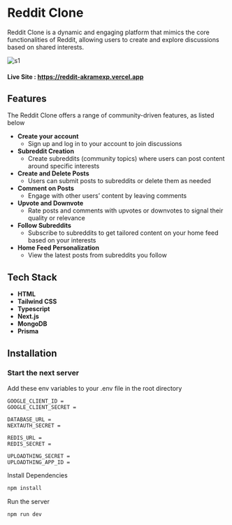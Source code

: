 # Reddit Clone

Reddit Clone is a dynamic and engaging platform that mimics the core functionalities of Reddit, allowing users to create and explore discussions based on shared interests.

![s1](https://github.com/AkramExp/reddit/blob/main/public/screenshot.png)

#### Live Site : https://reddit-akramexp.vercel.app

## Features

The Reddit Clone offers a range of community-driven features, as listed below

- **Create your account**
  - Sign up and log in to your account to join discussions
- **Subreddit Creation**
  - Create subreddits (community topics) where users can post content around specific interests
- **Create and Delete Posts**
  - Users can submit posts to subreddits or delete them as needed
- **Comment on Posts**
  - Engage with other users’ content by leaving comments
- **Upvote and Downvote**
  - Rate posts and comments with upvotes or downvotes to signal their quality or relevance
- **Follow Subreddits**
  - Subscribe to subreddits to get tailored content on your home feed based on your interests
- **Home Feed Personalization**
  - View the latest posts from subreddits you follow

## Tech Stack

- **HTML**
- **Tailwind CSS**
- **Typescript**
- **Next.js**
- **MongoDB**
- **Prisma**

## Installation

### Start the next server

Add these env variables to your .env file in the root directory

```
GOOGLE_CLIENT_ID =
GOOGLE_CLIENT_SECRET =

DATABASE_URL =
NEXTAUTH_SECRET =

REDIS_URL =
REDIS_SECRET =

UPLOADTHING_SECRET =
UPLOADTHING_APP_ID =
```

Install Dependencies

```bash
npm install
```

Run the server

```bash
npm run dev
```
